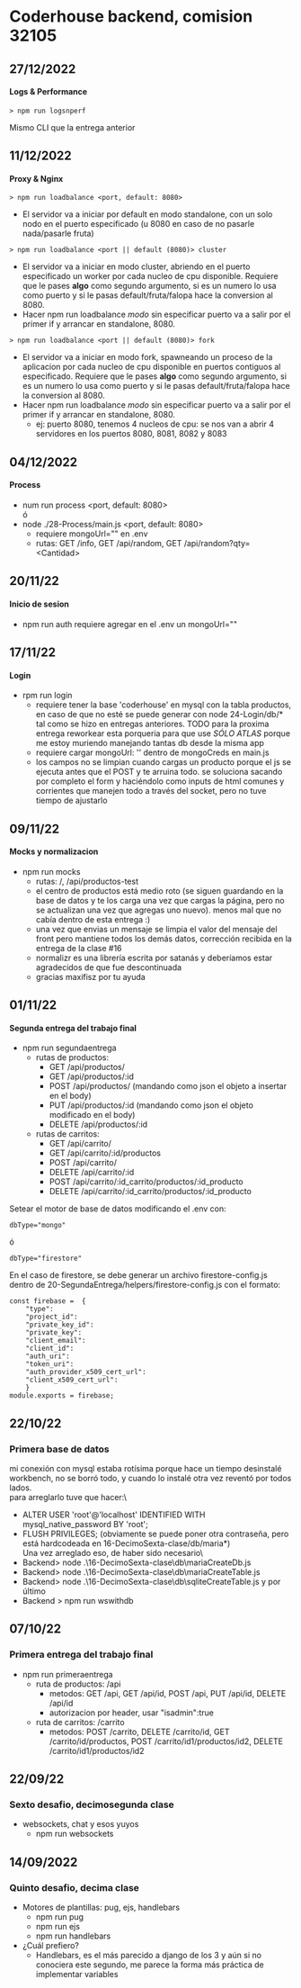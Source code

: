 # Coderhouse backend, comision 32105


## 27/12/2022
#### Logs & Performance
````
> npm run logsnperf
````
Mismo CLI que la entrega anterior
## 11/12/2022
#### Proxy & Nginx
````
> npm run loadbalance <port, default: 8080>
````
* El servidor va a iniciar por default en modo standalone, con un solo nodo en el puerto especificado (u 8080 en caso de no pasarle nada/pasarle fruta)
````
> npm run loadbalance <port || default (8080)> cluster
````
* El servidor va a iniciar en modo cluster, abriendo en el puerto especificado un worker por cada nucleo de cpu disponible. Requiere que le pases **algo** como segundo argumento, si es un numero lo usa como puerto y si le pasas default/fruta/falopa hace la conversion al 8080. 
* Hacer npm run loadbalance *modo* sin especificar puerto va a salir por el primer if y arrancar en standalone, 8080.
````
> npm run loadbalance <port || default (8080)> fork
````
* El servidor va a iniciar en modo fork, spawneando un proceso de la aplicacion por cada nucleo de cpu disponible en puertos contiguos al especificado. Requiere que le pases **algo** como segundo argumento, si es un numero lo usa como puerto y si le pasas default/fruta/falopa hace la conversion al 8080. 
* Hacer npm run loadbalance *modo* sin especificar puerto va a salir por el primer if y arrancar en standalone, 8080.
  * ej: puerto 8080, tenemos 4 nucleos de cpu: se nos van a abrir 4 servidores en los puertos 8080, 8081, 8082 y 8083
## 04/12/2022
#### Process
* num run process \<port, default: 8080><br>
ó
* node ./28-Process/main.js \<port, default: 8080>
  * requiere mongoUrl="" en .env
  * rutas: GET /info, GET /api/random, GET /api/random?qty=\<Cantidad>


## 20/11/22
#### Inicio de sesion
* npm run auth
  requiere agregar en el .env un mongoUrl=""


## 17/11/22
#### Login
* rpm run login
  * requiere tener la base 'coderhouse' en mysql con la tabla productos, en caso de que no esté se puede generar con node 24-Login/db/* tal como se hizo en entregas anteriores. TODO para la proxima entrega reworkear esta porqueria para que use *SÓLO ATLAS* porque me estoy muriendo manejando tantas db desde la misma app
  * requiere cargar mongoUrl: '' dentro de mongoCreds en main.js
  * los campos no se limpian cuando cargas un producto porque el js se ejecuta antes que el POST y te arruina todo. se soluciona sacando por completo el form y haciéndolo como inputs de html comunes y corrientes que manejen todo a través del socket, pero no tuve tiempo de ajustarlo

## 09/11/22
#### Mocks y normalizacion
* npm run mocks
    * rutas: /, /api/productos-test
    * el centro de productos está medio roto (se siguen guardando en la base de datos y te los carga una vez que cargas la página, pero no se actualizan una vez que agregas uno nuevo). menos mal que no cabía dentro de esta entrega :)
    * una vez que envias un mensaje se limpia el valor del mensaje del front pero mantiene todos los demás datos, corrección recibida en la entrega de la clase #16
    * normalizr es una librería escrita por satanás y deberíamos estar agradecidos de que fue descontinuada
    * gracias maxifisz por tu ayuda

## 01/11/22
#### Segunda entrega del trabajo final
* npm run segundaentrega
    * rutas de productos:
        * GET /api/productos/
        * GET /api/productos/:id
        * POST /api/productos/ (mandando como json el objeto a insertar en el body)
        * PUT /api/productos/:id (mandando como json el objeto modificado en el body)
        * DELETE /api/productos/:id
    * rutas de carritos:
        * GET /api/carrito/
        * GET /api/carrito/:id/productos
        * POST /api/carrito/
        * DELETE /api/carrito/:id
        * POST /api/carrito/:id_carrito/productos/:id_producto
        * DELETE /api/carrito/:id_carrito/productos/:id_producto

Setear el motor de base de datos modificando el .env con:
````
dbType="mongo"
````
ó
````
dbType="firestore"
````
En el caso de firestore, se debe generar un archivo firestore-config.js dentro de 20-SegundaEntrega/helpers/firestore-config.js con el formato:
````
const firebase =  {
    "type": 
    "project_id": 
    "private_key_id": 
    "private_key": 
    "client_email":
    "client_id": 
    "auth_uri": 
    "token_uri": 
    "auth_provider_x509_cert_url": 
    "client_x509_cert_url": 
    }
module.exports = firebase;
````


## 22/10/22
### Primera base de datos
mi conexión con mysql estaba rotísima porque hace un tiempo desinstalé workbench, no se borró todo, y cuando lo instalé otra vez reventó por todos lados.\
para arreglarlo tuve que hacer:\
* ALTER USER 'root'@'localhost' IDENTIFIED WITH mysql_native_password BY 'root';
* FLUSH PRIVILEGES;
(obviamente se puede poner otra contraseña, pero está hardcodeada en 16-DecimoSexta-clase/db/maria*)\
Una vez arreglado eso, de haber sido necesario\
* Backend> node .\16-DecimoSexta-clase\db\mariaCreateDb.js
* Backend> node .\16-DecimoSexta-clase\db\mariaCreateTable.js
* Backend> node .\16-DecimoSexta-clase\db\sqliteCreateTable.js
y por último
* Backend > npm run wswithdb

## 07/10/22
### Primera entrega del trabajo final
* npm run primeraentrega
  * ruta de productos: /api
    * metodos: GET /api, GET /api/id, POST /api, PUT /api/id, DELETE /api/id
    * autorizacion por header, usar "isadmin":true
  * ruta de carritos: /carrito
    * metodos: POST /carrito, DELETE /carrito/id, GET /carrito/id/productos, POST /carrito/id1/productos/id2, DELETE /carrito/id1/productos/id2

## 22/09/22
### Sexto desafio, decimosegunda clase
* websockets, chat y esos yuyos
  * npm run websockets

## 14/09/2022
### Quinto desafio, decima clase
* Motores de plantillas: pug, ejs, handlebars
  * npm run pug
  * npm run ejs
  * npm run handlebars
* ¿Cuál prefiero?
  * Handlebars, es el más parecido a django de los 3 y aún si no conociera este segundo, me parece la forma más práctica de implementar variables